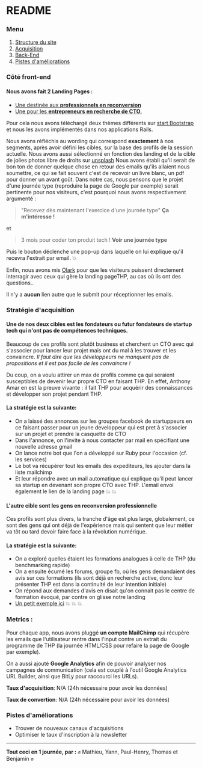 # README

### Menu

 1. [Structure du site](https://github.com/BenCmjn/landing-entrepreneur/blob/master/README.md#côté-front-end)
 2. [Acquisition](https://github.com/BenCmjn/landing-entrepreneur/blob/master/README.md#Stratégie-d'acquisition)
 2. [Back-End](https://github.com/BenCmjn/landing-entrepreneur/blob/master/README.md#Metrics)
 4. [Pistes d'améliorations](https://github.com/BenCmjn/landing-entrepreneur/blob/master/README.md#pistes-daméliorations)

### Côté front-end

#### Nous avons fait 2 Landing Pages :
+ [Une destinée aux **professionnels en reconversion**](https://landing-thehackingproject.herokuapp.com/)
+ [Une pour les **entrepreneurs en recherche de CTO**.](https://thp-landing-entrepreneur.herokuapp.com/)

Pour cela nous avons téléchargé deux thèmes différents sur [start Bootstrap](https://startbootstrap.com/) et nous les avons implémentés dans nos applications Rails.

Nous avons réfléchis au wording qui correspond **exactement** à nos segments, après avoir défini les cibles, sur la base des profils de la session actuelle.
Nous avons aussi sélectionné en fonction des landing et de la cible de jolies photos libre de droits sur [unsplash](https://unsplash.com)
Nous avons établi qu'il serait de bon ton de donner quelque chose en retour des emails qu'ils allaient nous soumettre, ce qui se fait souvent c'est de recevoir un livre blanc, un pdf pour donner un avant goût. Dans notre cas, nous pensons que le projet d'une journée type (reproduire la page de Google par exemple) serait pertinente pour nos visiteurs, c'est pourquoi nous avons respectivement argumenté :
>"Recevez dès maintenant l'exercice d'une journée type"
> **Ça m'intéresse !**

et
>3 mois pour coder ton produit tech !
>**Voir une journée type**

Puis le bouton déclenche une pop-up dans laquelle on lui explique qu'il recevra l'extrait par email. :boom:

Enfin, nous avons mis [Olark](https://www.olark.com) pour que les visiteurs puissent directement interragir avec ceux qui gère la landing pageTHP, au cas où ils ont des questions..

Il n'y a **aucun** lien autre que le submit pour réceptionner les emails.


### Stratégie d'acquisition
#### Une de nos deux cibles est les fondateurs ou futur fondateurs de startup tech qui n'ont pas de compétences techniques.
Beaucoup de ces profils sont plutôt business et cherchent un CTO avec qui s'associer pour lancer leur projet mais ont du mal à les trouver et les convaincre.
_Il faut dire que les développeurs ne manquent pas de propositions et il est pas facile de les convaincre !_

Du coup, on a voulu attirer un max de profils comme ça qui seraient susceptibles de devenir leur propre CTO en faisant THP.
En effet, Anthony Amar en est la preuve vivante : il fait THP pour acquérir des connaissances et développer son projet pendant THP.
#### La stratégie est la suivante:
* On a laissé des annonces sur les groupes facebook de startuppeurs en ce faisant passer pour un jeune developpeur qui est pret à s'associer sur un projet et prendre la casquette de CTO
* Dans l'annonce, on l'invite à nous contacter par mail en spécifiant une nouvelle adresse gmail
* On lance notre bot que l'on a développé sur Ruby pour l'occasion (cf. les services)
* Le bot va récupérer tout les emails des expediteurs, les ajouter dans la liste mailchimp
* Et leur répondre avec un mail automatique qui explique qu'il peut lancer sa startup en devenant son propre CTO avec THP. L'email envoi également le lien de la landing page :boom: :boom:

#### L'autre cible sont les gens en reconversion professionnelle
Ces profils sont plus divers, la tranche d'âge est plus large, globalement, ce sont des gens qui ont déjà de l'expérience mais qui sentent que leur métier va tôt ou tard devoir faire face à la révolution numérique.
#### La stratégie est la suivante:
+ On a exploré quelles étaient les formations analogues à celle de THP (du benchmarking rapide)
+ On a ensuite écumé les forums, groupe fb, où les gens demandaient des avis sur ces formations (ils sont déjà en recherche active, donc leur présenter THP est dans la continuité de leur intention initiale)
+ On répond aux demandes d'avis en disait qu'on connait pas le centre de formation évoqué, par contre on glisse notre landing
+ [Un petit exemple ici](http://forums.studyrama.com/index.php?showtopic=78823#entry307662) :boom: :boom: :boom:


### Metrics :

Pour chaque app, nous avons pluggé **un compte MailChimp** qui récupère les emails que l'utilisateur rentre dans l'input contre un extrait du programme de THP (la journée HTML/CSS pour refaire la page de Google par exemple).

On a aussi ajouté **Google Analytics** afin de pouvoir analyser nos campagnes de communication (cela est couplé à l'outil Google Analytics URL Builder, ainsi que BitLy pour raccourci les URLs).



**Taux d'acquisition**: N/A (24h nécessaire pour avoir les données)

**Taux de convertion**: N/A (24h nécessaire pour avoir les données)


### Pistes d'améliorations

- Trouver de nouveaux canaux d'acquisitions
- Optimiser le taux d'inscription à la newsletter

----
**Tout ceci en 1 journée, par :**
:fist: Mathieu, Yann, Paul-Henry, Thomas et Benjamin :fist:
